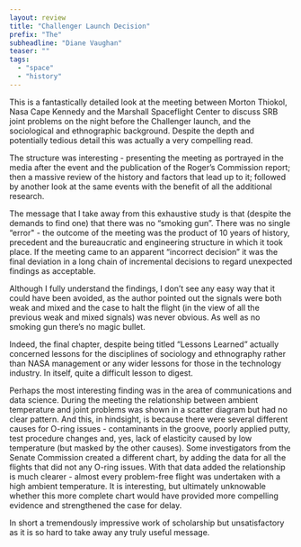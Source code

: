 ```yaml
---
layout: review
title: "Challenger Launch Decision"
prefix: "The"
subheadline: "Diane Vaughan"
teaser: ""
tags:
  - "space"
  - "history"
---
```

This is a fantastically detailed look at the meeting between Morton Thiokol, Nasa Cape Kennedy and the Marshall Spaceflight Center to discuss SRB joint problems on the night before the Challenger launch, and the sociological and ethnographic background. Despite the depth and potentially tedious detail this was actually a very compelling read.

The structure was interesting - presenting the meeting as portrayed in the media after the event and the publication of the Roger’s Commission report; then a massive review of the history and factors that lead up to it; followed by another look at the same events with the benefit of all the additional research.

The message that I take away from this exhaustive study is that (despite the demands to find one) that there was no “smoking gun”. There was no single “error" - the outcome of the meeting was the product of 10 years of history, precedent and the bureaucratic and engineering structure in which it took place. If the meeting came to an apparent “incorrect decision” it was the final deviation in a long chain of incremental decisions to regard unexpected findings as acceptable.

Although I fully understand the findings, I don’t see any easy way that it could have been avoided, as the author pointed out the signals were both weak and mixed and the case to halt the flight (in the view of all the previous weak and mixed signals) was never obvious. As well as no smoking gun there’s no magic bullet.

Indeed, the final chapter, despite being titled “Lessons Learned” actually concerned lessons for the disciplines of sociology and ethnography rather than NASA management or any wider lessons for those in the technology industry. In itself, quite a difficult lesson to digest.

Perhaps the most interesting finding was in the area of communications and data science. During the meeting the relationship between ambient temperature and joint problems was shown in a scatter diagram but had no clear pattern. And this, in hindsight, is because there were several different causes for O-ring issues - contaminants in the groove, poorly applied putty, test procedure changes and, yes, lack of elasticity caused by low temperature (but masked by the other causes). Some investigators from the Senate Commission created a different chart, by adding the data for all the flights that did not any O-ring issues. With that data added the relationship is much clearer - almost every problem-free flight was undertaken with a high ambient temperature. It is interesting, but ultimately unknowable whether this more complete chart would have provided more compelling evidence and strengthened the case for delay.

In short a tremendously impressive work of scholarship but unsatisfactory as it is so hard to take away any truly useful message.